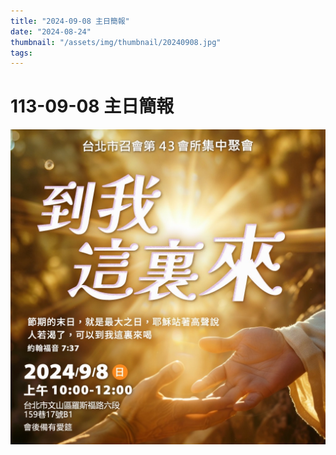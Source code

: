 ```yaml
---
title: "2024-09-08 主日簡報"
date: "2024-08-24"
thumbnail: "/assets/img/thumbnail/20240908.jpg"
tags:
---
```


# 113-09-08 主日簡報

<img src="/assets/img/thumbnail/20240908.jpg" alt="到我這裡來" style="box-shadow: 5px 5px 10px \#888;">
